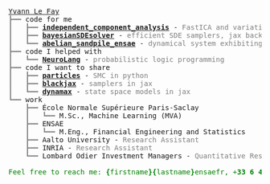 <pre style="font-family:Menlo,'DejaVu Sans Mono',consolas,'Courier New',monospace"><a href="https://www.linkedin.com/in/yvann-le-fay/">Yvann Le Fay</a>
<span style="color: #808080; text-decoration-color: #808080">┣━━ </span>code for me
<span style="color: #808080; text-decoration-color: #808080">┃   ┣━━ </span><span style="font-weight: bold"><a href="https://github.com/hallelujahylefay/independent_component_analysis">independent_component_analysis</a></span> - <span style="color: #808080; text-decoration-color: #808080">FastICA and variational autoencoders, jax backend</span>
<span style="color: #808080; text-decoration-color: #808080">┃   ┣━━ </span><span style="font-weight: bold"><a href="https://github.com/hallelujahylefay/bayesianSDEsolver">bayesianSDEsolver</a></span> - <span style="color: #808080; text-decoration-color: #808080">efficient SDE samplers, jax backend</span>
<span style="color: #808080; text-decoration-color: #808080">┃   ┗━━ </span><span style="font-weight: bold"><a href="https://github.com/hallelujahylefay/abelian_sandpile_ensae">abelian_sandpile_ensae</a></span> - <span style="color: #808080; text-decoration-color: #808080">dynamical system exhibiting self-organised criticality</span>
<span style="color: #808080; text-decoration-color: #808080">┣━━ </span>code I helped with
<span style="color: #808080; text-decoration-color: #808080">┃   ┗━━ </span><span style="font-weight: bold"><a href="https://github.com/hallelujahylefay/NeuroLang">NeuroLang</a></span> - <span style="color: #808080; text-decoration-color: #808080">probabilistic logic programming</span>
<span style="color: #808080; text-decoration-color: #808080">┣━━ </span>code I want to share
<span style="color: #808080; text-decoration-color: #808080">┃   ┣━━ </span><span style="font-weight: bold"><a href="https://github.com/nchopin/particles">particles</a></span> - <span style="color: #808080; text-decoration-color: #808080">SMC in python</span>
<span style="color: #808080; text-decoration-color: #808080">┃   ┣━━ </span><span style="font-weight: bold"><a href="https://github.com/blackjax-devs/blackjax">blackjax</a></span> - <span style="color: #808080; text-decoration-color: #808080">samplers in jax</span>
<span style="color: #808080; text-decoration-color: #808080">┃   ┗━━ </span><span style="font-weight: bold"><a href="https://github.com/probml/dynamax">dynamax</a></span> - <span style="color: #808080; text-decoration-color: #808080">state space models in jax</span>
<span style="color: #808080; text-decoration-color: #808080">┗━━ </span>work
<span style="color: #808080; text-decoration-color: #808080">    ┣━━ </span>École Normale Supérieure Paris-Saclay
<span style="color: #808080; text-decoration-color: #808080">    ┃   ┗━━ </span>M.Sc., Machine Learning (MVA)
<span style="color: #808080; text-decoration-color: #808080">    ┣━━ </span>ENSAE
<span style="color: #808080; text-decoration-color: #808080">    ┃   ┗━━ </span>M.Eng., Financial Engineering and Statistics
<span style="color: #808080; text-decoration-color: #808080">    ┣━━ </span>Aalto University - <span style="color: #808080; text-decoration-color: #808080">Research Assistant</span>
<span style="color: #808080; text-decoration-color: #808080">    ┣━━ </span>INRIA - <span style="color: #808080; text-decoration-color: #808080">Research Assistant</span>
<span style="color: #808080; text-decoration-color: #808080">    ┗━━ </span>Lombard Odier Investment Managers - <span style="color: #808080; text-decoration-color: #808080">Quantitative Researcher</span>

<span style="color: #008000; text-decoration-color: #008000">Feel free to reach me: </span><span style="color: #008000; text-decoration-color: #008000; font-weight: bold">{</span><span style="color: #008000; text-decoration-color: #008000">firstname</span><span style="color: #008000; text-decoration-color: #008000; font-weight: bold">}{</span><span style="color: #008000; text-decoration-color: #008000">lastname</span><span style="color: #008000; text-decoration-color: #008000; font-weight: bold">}</span><span style="color: #008000; text-decoration-color: #008000">ensaefr, +</span><span style="color: #008000; text-decoration-color: #008000; font-weight: bold">33</span><span style="color: #008000; text-decoration-color: #008000"> </span><span style="color: #008000; text-decoration-color: #008000; font-weight: bold">6</span><span style="color: #008000; text-decoration-color: #008000"> </span><span style="color: #008000; text-decoration-color: #008000; font-weight: bold">45</span><span style="color: #008000; text-decoration-color: #008000"> </span><span style="color: #008000; text-decoration-color: #008000; font-weight: bold">44</span><span style="color: #008000; text-decoration-color: #008000"> </span><span style="color: #008000; text-decoration-color: #008000; font-weight: bold">70</span><span style="color: #008000; text-decoration-color: #008000"> </span><span style="color: #008000; text-decoration-color: #008000; font-weight: bold">93</span><span style="color: #008000; text-decoration-color: #008000">. My </span><span style="color: #008000; text-decoration-color: #008000; font-weight: bold"><a href="https://github.com/hallelujahylefay/curriculum-vitae/blob/main/CV.pdf">curriculum vitæ</a></span><span style="color: #008000; text-decoration-color: #008000">.</span>
</pre>

